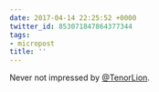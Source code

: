 ```yaml
---
date: 2017-04-14 22:25:52 +0000
twitter_id: 853071847864377344
tags:
- micropost
title: ''
---
```


Never not impressed by [@TenorLion](https://twitter.com/TenorLion).
